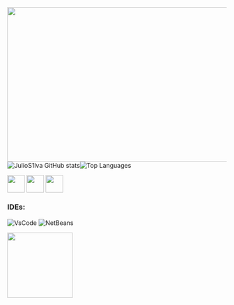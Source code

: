 <div style="width: 100%; overflow: hidden;">
    <img src="https://steamuserimages-a.akamaihd.net/ugc/779532369185856700/22BE27A27796B275170C9D39C5E45F59FB5F9F72/?imw=5000&imh=5000&ima=fit&impolicy=Letterbox&imcolor=%23000000&letterbox=false" style="width: 1000px; height: 355px;" />
</div>

<div style="display: flex; flex-direction: row; align-items: center;">
  <img src="https://github-readme-stats.vercel.app/api?username=JulioS1lva&icons=true&theme=transparent&hide_border=true" alt="JulioS1lva GitHub stats" style="max-width: 50%;"/>
  <img src="https://github-readme-stats.vercel.app/api/top-langs/?username=JulioS1lva&layout=compact&theme=transparent&hide_border=true&langs_count=10&custom_title=Top%20Languages" alt="Top Languages" style="max-width: 50%;"/>
</div>

<p>
  <img src="https://cdn.jsdelivr.net/gh/devicons/devicon@latest/icons/html5/html5-original-wordmark.svg" width="40" style="display: inline-block; vertical-align: middle;" />
  <img src="https://cdn.jsdelivr.net/gh/devicons/devicon@latest/icons/css3/css3-original-wordmark.svg" width="40" style="display: inline-block; vertical-align: middle;" />
  <img src="https://cdn.jsdelivr.net/gh/devicons/devicon@latest/icons/java/java-original-wordmark.svg" width="40" style="display: inline-block; vertical-align: middle;" />
  
### IDEs:
<p>
  <img align="center" alt="VsCode" src="https://img.shields.io/badge/Visual%20Studio%20Code-0078d7.svg?style=for-the-badge&logo=visual-studio-code&logoColor=white"/>
 <img align="center" alt="NetBeans" src="https://img.shields.io/badge/NetBeansIDE-1B6AC6.svg?style=for-the-badge&logo=apache-netbeans-ide&logoColor=white"/>

</p>

<div align="left">
   <div align="left">
  <img src="https://cdn2.steamgriddb.com/icon/1739ce2df38ca14a27b2d878267439c1.png"  style="width: 150px;" />
</div>

<!--
**JulioS1lva/JulioS1lva** is a ✨ _special_ ✨ repository because its `README.md` (this file) appears on your GitHub profile.

Here are some ideas to get you started:

- 🔭 I’m currently working on ...
- 🌱 I’m currently learning ...
- 👯 I’m looking to collaborate on ...
- 🤔 I’m looking for help with ...
- 💬 Ask me about ...
- 📫 How to reach me: ...
- 😄 Pronouns: ...
- ⚡ Fun fact: ...
-->
